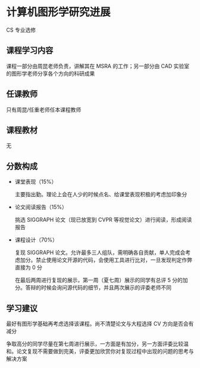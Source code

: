 # 计算机图形学研究进展
<div class="badges">
<span class="badge cs-badge">CS 专业选修</span>
</div>

## 课程学习内容

课程一部分由周昆老师负责，讲解其在 MSRA 的工作；另一部分由 CAD 实验室的图形学老师分享各个方向的科研成果

## 任课教师

只有周昆/任重老师任本课程教师

## 课程教材

无

## 分数构成

+ 课堂表现（15%）

    主要指出勤。理论上会在人少的时候点名、给课堂表现积极的考虑加印象分
    
+ 论文阅读报告（15%）

    挑选 SIGGRAPH 论文（现已放宽到 CVPR 等视觉论文）进行阅读，形成阅读报告

+ 课程设计（70%）

    复现 SIGGRAPH 论文。允许最多三人组队，需明确各自贡献，单人完成会考虑加分。禁止使用论文开源的代码，会使用工具进行比对，一旦发现判定作弊直接为 0 分

    在最后两周进行复现的展示，第一周（夏七周）展示的同学有总评 5 分的加分。答辩的时候会询问源代码的细节，并且两次展示的评委老师不同

## 学习建议

最好有图形学基础再考虑选择该课程。尚不清楚论文与大程选择 CV 方向是否会有减分

争取高分的同学尽量在第七周进行展示，一方面是有加分，另一方面评委比较温和。论文复现不需要做到完美，评委更加欣赏你对复现过程中出现的问题的思考与解决方案
